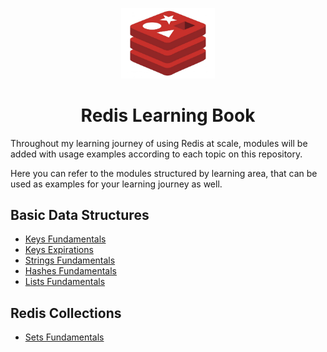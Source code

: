 <p align="center">
  <img alt="Redis Logo" width="150" src="./.github/images/redis-logo.jpg">
  <h1 align="center">Redis Learning Book</h1>
</p>

Throughout my learning journey of using Redis at scale, modules will be added with usage examples according to each topic on this repository.

Here you can refer to the modules structured by learning area, that can be used as examples for your learning journey as well.

## Basic Data Structures
- [Keys Fundamentals](./learning-notes/basic-data-structures/keys-fundamentals.md)
- [Keys Expirations](./learning-notes/basic-data-structures/keys-expirations.md)
- [Strings Fundamentals](./learning-notes/basic-data-structures/strings-fundamentals.md)
- [Hashes Fundamentals](./learning-notes/basic-data-structures/hashes-fundamentals.md)
- [Lists Fundamentals](./learning-notes/basic-data-structures/lists-fundamentals.md)

## Redis Collections

- [Sets Fundamentals](./learning-notes/collections/sets-fundamentals.md)
